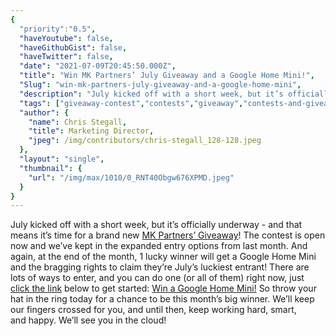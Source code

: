 ```yaml
---
{
  "priority":"0.5",
  "haveYoutube": false,
  "haveGithubGist": false,
  "haveTwitter": false,
  "date": "2021-07-09T20:45:50.000Z",
  "title": "Win MK Partners’ July Giveaway and a Google Home Mini!",
  "Slug": "win-mk-partners-july-giveaway-and-a-google-home-mini",
  "description": "July kicked off with a short week, but it’s officially underway - and that means it’s time for a brand new Giveaway! The contest is open now and we’ve kept in the expanded entry options from last month..",
  "tags": ["giveaway-contest","contests","giveaway","contests-and-giveaways","salesforce"],
  "author": {
    "name": Chris Stegall,
    "title": Marketing Director,
    "jpeg": /img/contributors/chris-stegall_128-128.jpeg
  },
  "layout": "single",
  "thumbnail": {
    "url": "/img/max/1010/0_RNT40Obgw676XPMD.jpeg"
  }
}
---
```

July kicked off with a short week, but it’s officially underway - and that means it’s time for a brand new [MK Partners’ Giveaway](https://gleam.io/sCpsF/mk-partners-july-giveaway)! The contest is open now and we’ve kept in the expanded entry options from last month.
And again, at the end of the month, 1 lucky winner will get a Google Home Mini and the bragging rights to claim they’re July’s luckiest entrant!
There are lots of ways to enter, and you can do one (or all of them) right now, just [click the link](https://gleam.io/sCpsF/mk-partners-july-giveaway) below to get started:
[Win a Google Home Mini!](https://gleam.io/sCpsF/mk-partners-july-giveaway)
So throw your hat in the ring today for a chance to be this month’s big winner.
We’ll keep our fingers crossed for you, and until then, keep working hard, smart, and happy.
We’ll see you in the cloud!
